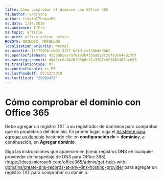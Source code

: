 ```yaml
---
title: Cómo comprobar el dominio con Office 365
ms.author: v-crytho
author: CrystalThomasMS
ms.date: 1/14/2019
ms.audience: ITPro
ms.topic: article
ms.prod: office-online-server
ROBOTS: NOINDEX, NOFOLLOW
localization_priority: Normal
ms.assetid: 11f7503b-c802-437f-bc1d-ce13bb4d9bb2
ms.openlocfilehash: 4259ab5ee7a76193b435aa518c28fe3c64a8178f
ms.sourcegitcommit: dd43cc0a9470f98b8ef2a3787c823801d674c666
ms.translationtype: MT
ms.contentlocale: es-ES
ms.lasthandoff: 02/12/2019
ms.locfileid: "29903473"
---
```

# <a name="how-to-verify-your-domain-with-office-365"></a>Cómo comprobar el dominio con Office 365

Debe agregar un registro TXT a su registrador de dominios para comprobar que es propietario del dominio. En primer lugar, siga el [Asistente para agregar un dominio](https://portal.office.com/adminportal/home#/Domains) haciendo clic en **configuración de** \> **dominio**y, a continuación, en **Agregar dominio**.
  
Siga las instrucciones que aparecen en [crear registros DNS en cualquier proveedor de hospedaje de DNS para Office 365] (https://docs.microsoft.com/office365/admin/get-help-with-domains/create-dns-records-at-any-dns-hosting-provider para agregar un registro TXT para comprobar su dominio. 
  


